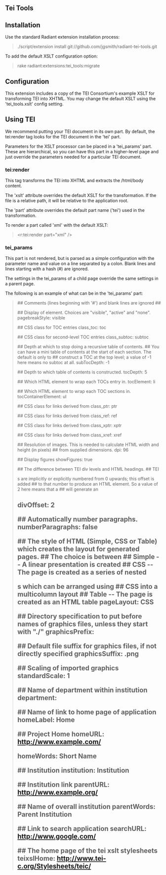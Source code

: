 Tei Tools
---------

## Installation

Use the standard Radiant extension installation process:

> ./script/extension install git://github.com/jgsmith/radiant-tei-tools.git

To add the default XSLT configuration option:

> rake radiant:extensions:tei_tools:migrate

## Configuration

This extension includes a copy of the TEI Consortium's example XSLT for
transforming TEI into XHTML.  You may change the default XSLT using the
'tei_tools.xslt' config setting.

## Using TEI

We recommend putting your TEI document in its own part.  By default, the
tei:render tag looks for the TEI document in the 'tei' part.

Parameters for the XSLT processor can be placed in a 'tei_params' part.  
These are hierarchical, so you can have this part in a higher-level 
page and just override the parameters needed for a particular TEI document.

### tei:render

This tag transforms the TEI into XHTML and extracts the /html/body content.

The 'xslt' attribute overrides the default XSLT for the transformation.  If
the file is a relative path, it will be relative to the application root.

The 'part' attribute overrides the default part name ('tei') used in the 
transformation.

To render a part called 'xml' with the default XSLT:

> <r:tei:render part="xml" />


### tei_params

This part is not rendered, but is parsed as a simple configuration with
the parameter name and value on a line separated by a colon.  Blank lines
and lines starting with a hash (#) are ignored.

The settings in the tei_params of a child page override the same settings in
a parent page.

The following is an example of what can be in the 'tei_params' part:

> \## Comments (lines beginning with '#') and blank lines are ignored
> \##
> 
> \## Display of <pb> element. Choices are "visible", "active" and "none".
> pagebreakStyle: visible 
> 
> \## CSS class for TOC entries
> class_toc: toc
> 
> \## CSS class for second-level TOC entries
> class_subtoc: subtoc
> 
> \## Depth at which to stop doing a recursive table of contents.
> \## You can have a mini table of contents at the start of each section. The default is only to 
> \## construct a TOC at the top level; a value of -1 here means no subtoc at all.
> subTocDepth: -1
> 
> \## Depth to which table of contents is constructed.
> tocDepth: 5
> 
> \## Which HTML element to wrap each TOCs entry in.
> tocElement: li
> 
> \## Which HTML element to wrap each TOC sections in.
> tocContainerElement: ul
> 
> \## CSS class for links derived from <ptr>
> class_ptr: ptr
> 
> \## CSS class for links derived from <ref>
> class_ref: ref
> 
> \## CSS class for links derived from <xptr>
> class_xptr: xptr
> 
> \## CSS class for links derived from <xref>
> class_xref: xref
> 
> \## Resolution of images.  This is needed to calculate HTML width and height (in pixels)
> \## from supplied dimensions.
> dpi: 96
> 
> \## Display figures
> showFigures: true
> 
> \## The difference between TEI div levels and HTML headings.
> \## TEI <div>s are implicitly or explicitly numbered from 0 upwards; this offset is added 
> \## to that number to produce an HTML <Hn> element. So a value of 2 here means that a 
> \## <div0> will generate an <h2>
> divOffset: 2
> 
> \## Automatically number paragraphs.
> numberParagraphs: false
> 
> \## The style of HTML (Simple, CSS or Table) which creates the layout for generated pages.
> \## The choice is between
> \##   Simple -- A linear presentation is created
> \##   CSS    -- The page is created as a series of nested <div>s which can be arranged using 
> \##             CSS into a multicolumn layout
> \##   Table  -- The page is created as an HTML table
> pageLayout: CSS
> 
> \## Directory specification to put before names of graphics files, unless they start with "./"
> graphicsPrefix:
> 
> \## Default file suffix for graphics files, if not directly specified
> graphicsSuffix: .png
> 
> \## Scaling of imported graphics
> standardScale: 1
> 
> \## Name of department within institution
> department: 
> 
> \## Name of link to home page of application
> homeLabel: Home
> 
> \## Project Home
> homeURL: http://www.example.com/
> 
> homeWords: Short Name
> 
> \## Institution
> institution: Institution
> 
> \## Institution link
> parentURL: http://www.example.org/
> 
> \## Name of overall institution
> parentWords: Parent Institution
> 
> \## Link to search application
> searchURL: http://www.google.com/
> 
> \## The home page of the tei xslt stylesheets
> teixslHome: http://www.tei-c.org/Stylesheets/teic/



[TEI Consortium]: http://www.tei-c.org/
